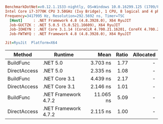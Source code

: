 ``` ini

BenchmarkDotNet=v0.12.1.1533-nightly, OS=Windows 10.0.16299.125 (1709/FallCreatorsUpdate/Redstone3)
Intel Core i7-3770K CPU 3.50GHz (Ivy Bridge), 1 CPU, 8 logical and 4 physical cores
Frequency=3417995 Hz, Resolution=292.5692 ns, Timer=TSC
  [Host]     : .NET Framework 4.8 (4.8.3928.0), X64 RyuJIT
  Job-GUCTZK : .NET 5.0.5 (5.0.521.16609), X64 RyuJIT
  Job-IOHEYN : .NET Core 3.1.14 (CoreCLR 4.700.21.16201, CoreFX 4.700.21.16208), X64 RyuJIT
  Job-FWTWYQ : .NET Framework 4.8 (4.8.3928.0), X64 RyuJIT

Jit=RyuJit  Platform=X64  

```
|       Method |              Runtime |      Mean | Ratio | Allocated |
|------------- |--------------------- |----------:|------:|----------:|
|    BuildFunc |             .NET 5.0 |  3.703 ns |  1.77 |         - |
| DirectAccess |             .NET 5.0 |  2.335 ns |  1.08 |         - |
|    BuildFunc |        .NET Core 3.1 |  4.439 ns |  2.17 |         - |
| DirectAccess |        .NET Core 3.1 |  2.146 ns |  1.01 |         - |
|    BuildFunc | .NET Framework 4.7.2 | 11.065 ns |  5.09 |         - |
| DirectAccess | .NET Framework 4.7.2 |  2.115 ns |  1.00 |         - |
